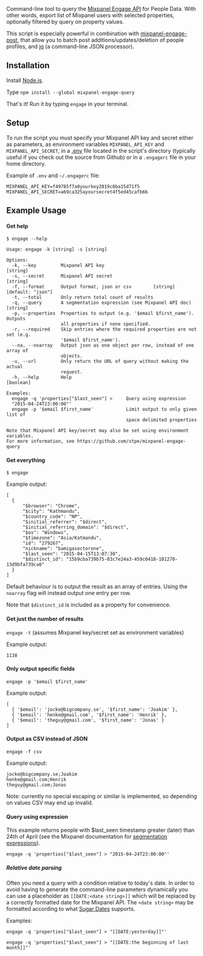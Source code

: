 Command-line tool to query the [Mixpanel Engage API](https://mixpanel.com/docs/api-documentation/data-export-api#engage-default) for People Data. With other words, export list of Mixpanel users with selected properties, optionally filtered by query on property values.

This script is especially powerful in combination with [mixpanel-engage-post](https://github.com/stpe/mixpanel-engage-post), that allow you to batch post additions/updates/deletion of people profiles, and [jq](http://stedolan.github.io/jq) (a command-line JSON processor).

## Installation

Install [Node.js](http://nodejs.org/).

Type `npm install --global mixpanel-engage-query`

That's it! Run it by typing `engage` in your terminal.

## Setup

To run the script you must specify your Mixpanel API key and secret either as parameters, as environment variables `MIXPANEL_API_KEY` and `MIXPANEL_API_SECRET`, in a [.env](https://github.com/motdotla/dotenv) file located in the script's directory (typically useful if you check out the source from Github) or in a `.engagerc` file in your home directory.

Example of `.env` and `~/.engagerc` file:
```
MIXPANEL_API_KEY=f49785f7a0yourkey2019c6ba15d71f5
MIXPANEL_API_SECRET=a69ca325ayoursecret4f5ed45cafb66
```

## Example Usage

#### Get help

```
$ engage --help

Usage: engage -k [string] -s [string]

Options:
  -k, --key         Mixpanel API key                                    [string]
  -s, --secret      Mixpanel API secret                                 [string]
  -f, --format      Output format, json or csv        [string] [default: "json"]
  -t, --total       Only return total count of results
  -q, --query       A segmentation expression (see Mixpanel API doc)    [string]
  -p, --properties  Properties to output (e.g. '$email $first_name'). Outputs
                    all properties if none specified.
  -r, --required    Skip entries where the required properties are not set (e.g.
                    '$email $first_name').
  --na, --noarray   Output json as one object per row, instead of one array of
                    objects.
  -u, --url         Only return the URL of query without making the actual
                    request.
  -h, --help        Help                                               [boolean]

Examples:
  engage -q 'properties["$last_seen"] >     Query using expression
  "2015-04-24T23:00:00"'
  engage -p '$email $first_name'            Limit output to only given list of
                                            space delimited properties

Note that Mixpanel API key/secret may also be set using environment variables.
For more information, see https://github.com/stpe/mixpanel-engage-query
```

#### Get everything

`$ engage`

Example output:
```
[
  {
      "$browser": "Chrome",
      "$city": "Kathmandu",
      "$country_code": "NP",
      "$initial_referrer": "$direct",
      "$initial_referring_domain": "$direct",
      "$os": "Windows",
      "$timezone": "Asia/Katmandu",
      "id": "279267",
      "nickname": "bamigasectorone",
      "$last_seen": "2015-04-15T13:07:30",
      "$distinct_id": "15b9cba739b75-03c7e24a3-459c0418-101270-13d9bfa739ca6"
  }
]
```

Default behaviour is to output the result as an array of entries. Using the `noarray` flag will instead output one entry per row.

Note that `$distinct_id` is included as a property for convenience.

#### Get just the number of results

`engage -t` (assumes Mixpanel key/secret set as environment variables)

Example output:
```
1138
```

#### Only output specific fields

`engage -p '$email $first_name'`

Example output:
```
[
  { '$email': 'jocke@bigcompany.se', '$first_name': 'Joakim' },
  { '$email': 'henke@gmail.com', '$first_name': 'Henrik' },
  { '$email': 'theguy@gmail.com', '$first_name': 'Jonas' }
]
```

#### Output as CSV instead of JSON

`engage -f csv`

Example output:
```
jocke@bigcompany.se;Joakim
henke@gmail.com;Henrik
theguy@gmail.com;Jonas
```

Note: currently no special escaping or similar is implemented, so depending on values CSV may end up invalid.

#### Query using expression

This example returns people with $last_seen timestamp greater (later) than 24th of April (see the Mixpanel documentation for [segmentation expressions](https://mixpanel.com/docs/api-documentation/data-export-api#segmentation-expressions)).

`engage -q 'properties["$last_seen"] > "2015-04-24T23:00:00"'`

##### Relative date parsing

Often you need a query with a condition relative to today's date. In order to avoid having to generate the command-line parameters dynamically you can use a placeholder as `[[DATE:<date string>]]` which will be replaced by a correctly formatted date for the Mixpanel API. The `<date string>` may be formatted according to what [Sugar Dates](http://sugarjs.com/dates) supports.

Examples:

`engage -q 'properties["$last_seen"] > "[[DATE:yesterday]]"'`

`engage -q 'properties["$last_seen"] > "[[DATE:the beginning of last month]]"'`





